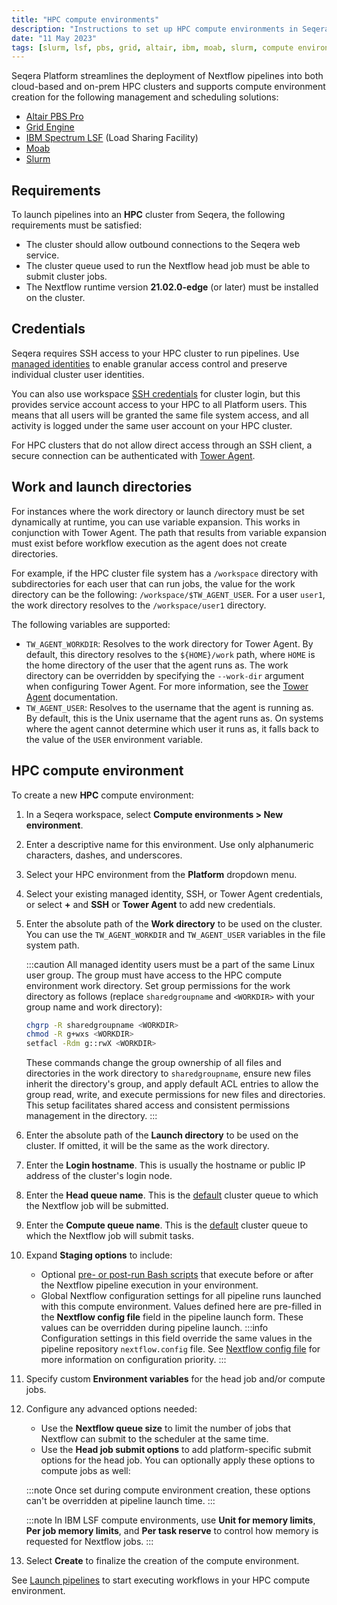 ```yaml
---
title: "HPC compute environments"
description: "Instructions to set up HPC compute environments in Seqera Platform"
date: "11 May 2023"
tags: [slurm, lsf, pbs, grid, altair, ibm, moab, slurm, compute environment]
---
```


Seqera Platform streamlines the deployment of Nextflow pipelines into both cloud-based and on-prem HPC clusters and supports compute environment creation for the following management and scheduling solutions:

- [Altair PBS Pro](https://www.altair.com/pbs-professional/)
- [Grid Engine](https://www.altair.com/grid-engine/)
- [IBM Spectrum LSF](https://www.ibm.com/products/hpc-workload-management/details) (Load Sharing Facility)
- [Moab](http://docs.adaptivecomputing.com/suite/8-0/basic/help.htm#topics/moabWorkloadManager/topics/intro/productOverview.htm)
- [Slurm](https://slurm.schedmd.com/overview.html)

## Requirements

To launch pipelines into an **HPC** cluster from Seqera, the following requirements must be satisfied:

- The cluster should allow outbound connections to the Seqera web service.
- The cluster queue used to run the Nextflow head job must be able to submit cluster jobs.
- The Nextflow runtime version **21.02.0-edge** (or later) must be installed on the cluster.

## Credentials

Seqera requires SSH access to your HPC cluster to run pipelines. Use [managed identities](../credentials/managed_identities) to enable granular access control and preserve individual cluster user identities. 

You can also use workspace [SSH credentials](../credentials/ssh_credentials) for cluster login, but this provides service account access to your HPC to all Platform users. This means that all users will be granted the same file system access, and all activity is logged under the same user account on your HPC cluster. 

For HPC clusters that do not allow direct access through an SSH client, a secure connection can be authenticated with [Tower Agent](../supported_software/agent/agent).

## Work and launch directories

For instances where the work directory or launch directory must be set dynamically at runtime, you can use variable expansion. This works in conjunction with Tower Agent. The path that results from variable expansion must exist before workflow execution as the agent does not create directories.

For example, if the HPC cluster file system has a `/workspace` directory with subdirectories for each user that can run jobs, the value for the work directory can be the following: `/workspace/$TW_AGENT_USER`. For a user `user1`, the work directory resolves to the `/workspace/user1` directory.

The following variables are supported:

- `TW_AGENT_WORKDIR`: Resolves to the work directory for Tower Agent. By default, this directory resolves to the `${HOME}/work` path, where `HOME` is the home directory of the user that the agent runs as. The work directory can be overridden by specifying the `--work-dir` argument when configuring Tower Agent. For more information, see the [Tower Agent][agent] documentation.
- `TW_AGENT_USER`: Resolves to the username that the agent is running as. By default, this is the Unix username that the agent runs as. On systems where the agent cannot determine which user it runs as, it falls back to the value of the `USER` environment variable.

## HPC compute environment

To create a new **HPC** compute environment:

1.  In a Seqera workspace, select **Compute environments > New environment**.
1.  Enter a descriptive name for this environment. Use only alphanumeric characters, dashes, and underscores.
1.  Select your HPC environment from the **Platform** dropdown menu.
1.  Select your existing managed identity, SSH, or Tower Agent credentials, or select **+** and **SSH** or **Tower Agent** to add new credentials.
1.  Enter the absolute path of the **Work directory** to be used on the cluster. You can use the `TW_AGENT_WORKDIR` and `TW_AGENT_USER` variables in the file system path.

    :::caution
    All managed identity users must be a part of the same Linux user group. The group must have access to the HPC compute environment work directory. Set group permissions for the work directory as follows (replace `sharedgroupname` and `<WORKDIR>` with your group name and work directory):

    ```bash
    chgrp -R sharedgroupname <WORKDIR>
    chmod -R g+wxs <WORKDIR>
    setfacl -Rdm g::rwX <WORKDIR>
    ```

    These commands change the group ownership of all files and directories in the work directory to `sharedgroupname`, ensure new files inherit the directory's group, and apply default ACL entries to allow the group read, write, and execute permissions for new files and directories. This setup facilitates shared access and consistent permissions management in the directory.
    :::

1.  Enter the absolute path of the **Launch directory** to be used on the cluster. If omitted, it will be the same as the work directory.
1.  Enter the **Login hostname**. This is usually the hostname or public IP address of the cluster's login node.
1.  Enter the **Head queue name**. This is the [default](https://www.nextflow.io/docs/latest/process.html#queue) cluster queue to which the Nextflow job will be submitted.
1. Enter the **Compute queue name**. This is the [default](https://www.nextflow.io/docs/latest/process.html#queue) cluster queue to which the Nextflow job will submit tasks.
1. Expand **Staging options** to include:
    - Optional [pre- or post-run Bash scripts](../launch/advanced#pre-and-post-run-scripts) that execute before or after the Nextflow pipeline execution in your environment.
    - Global Nextflow configuration settings for all pipeline runs launched with this compute environment. Values defined here are pre-filled in the **Nextflow config file** field in the pipeline launch form. These values can be overridden during pipeline launch. 
    :::info
    Configuration settings in this field override the same values in the pipeline repository `nextflow.config` file. See [Nextflow config file](../launch/advanced#nextflow-config-file) for more information on configuration priority. 
    :::
1. Specify custom **Environment variables** for the head job and/or compute jobs.
1. Configure any advanced options needed:
    - Use the **Nextflow queue size** to limit the number of jobs that Nextflow can submit to the scheduler at the same time.
    - Use the **Head job submit options** to add platform-specific submit options for the head job. You can optionally apply these options to compute jobs as well:

    :::note
    Once set during compute environment creation, these options can't be overridden at pipeline launch time.
    :::

    :::note
    In IBM LSF compute environments, use **Unit for memory limits**, **Per job memory limits**, and **Per task reserve** to control how memory is requested for Nextflow jobs.
    :::

1. Select **Create** to finalize the creation of the compute environment.

See [Launch pipelines](../launch/launchpad) to start executing workflows in your HPC compute environment.


<!-- links -->
[agent]: ../supported_software/agent/agent
